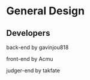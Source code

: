 # General Design





## Developers

back-end by gavinjou818

front-end by Acmu

judger-end by takfate



